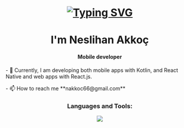 <h1 align="center"> <a href="https://git.io/typing-svg"><img src="https://readme-typing-svg.herokuapp.com?font=Fira+Code&weight=700&size=22&letterSpacing=3px&pause=1000&color=99228F&width=435&lines=Hello+There+!" alt="Typing SVG" /></a> </h1>
<h1 align="center">I'm Neslihan Akkoç</h1>
<h4 align="center">Mobile developer</h4>
- 🌱 Currently, I am developing both mobile apps with Kotlin, and React Native and web apps with React.js.
<p align="left">
- 📫 How to reach me **nakkoc66@gmail.com**
</p>

<h3 align="center">Languages and Tools:</h3>
<p align="center">
  <a href="https://skillicons.dev">
    <img src="https://skillicons.dev/icons?i=react,javascript,ts,github,ai,kotlin" />
  </a>
</p> 

